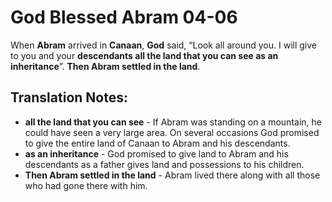 God Blessed Abram 04-06
=========================


When **Abram** arrived in **Canaan**, **God** said, “Look all around
you. I will give to you and your **descendants all the land that you
can see as an inheritance**”. **Then Abram settled in the land**.

Translation Notes:
------------------

-   **all the land that you can see** - If Abram was standing on a
    mountain, he could have seen a very large area. On several occasions
    God promised to give the entire land of Canaan to Abram and his
    descendants.
-   **as an inheritance** - God promised to give land to Abram and his
    descendants as a father gives land and possessions to his children.
-   **Then Abram settled in the land** - Abram lived there along with
    all those who had gone there with him.

